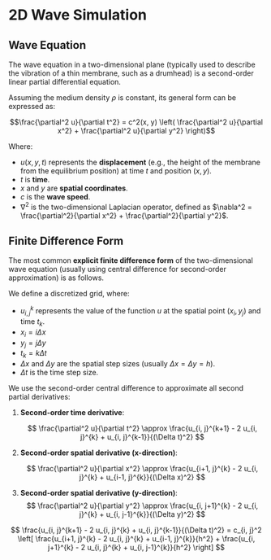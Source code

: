 # 2D Wave Simulation

## Wave Equation

The wave equation in a two-dimensional plane (typically used to describe the vibration of a thin membrane, such as a drumhead) is a second-order linear partial differential equation.

Assuming the medium density $\rho$ is constant, its general form can be expressed as:

$$\frac{\partial^2 u}{\partial t^2} = c^2(x, y) \left( \frac{\partial^2 u}{\partial x^2} + \frac{\partial^2 u}{\partial y^2} \right)$$

Where:

- $u(x, y, t)$ represents the **displacement** (e.g., the height of the membrane from the equilibrium position) at time $t$ and position $(x, y)$.
- $t$ is **time**.
- $x$ and $y$ are **spatial coordinates**.
- $c$ is the **wave speed**.
- $\nabla^2$ is the two-dimensional Laplacian operator, defined as $\nabla^2 = \frac{\partial^2}{\partial x^2} + \frac{\partial^2}{\partial y^2}$.

## Finite Difference Form

The most common **explicit finite difference form** of the two-dimensional wave equation (usually using central difference for second-order approximation) is as follows.

We define a discretized grid, where:

- $u_{i, j}^{k}$ represents the value of the function $u$ at the spatial point $(x_i, y_j)$ and time $t_k$.
- $x_i = i \Delta x$
- $y_j = j \Delta y$
- $t_k = k \Delta t$
- $\Delta x$ and $\Delta y$ are the spatial step sizes (usually $\Delta x = \Delta y = h$).
- $\Delta t$ is the time step size.

We use the second-order central difference to approximate all second partial derivatives:

1.  **Second-order time derivative**:

    $$
    \frac{\partial^2 u}{\partial t^2} \approx \frac{u_{i, j}^{k+1} - 2 u_{i, j}^{k} + u_{i, j}^{k-1}}{(\Delta t)^2}
    $$

2.  **Second-order spatial derivative (x-direction)**:

    $$
    \frac{\partial^2 u}{\partial x^2} \approx \frac{u_{i+1, j}^{k} - 2 u_{i, j}^{k} + u_{i-1, j}^{k}}{(\Delta x)^2}
    $$

3.  **Second-order spatial derivative (y-direction)**:
    $$
    \frac{\partial^2 u}{\partial y^2} \approx \frac{u_{i, j+1}^{k} - 2 u_{i, j}^{k} + u_{i, j-1}^{k}}{(\Delta y)^2}
    $$

$$
\frac{u_{i, j}^{k+1} - 2 u_{i, j}^{k} + u_{i, j}^{k-1}}{(\Delta t)^2} = c_{i, j}^2 \left[ \frac{u_{i+1, j}^{k} - 2 u_{i, j}^{k} + u_{i-1, j}^{k}}{h^2} + \frac{u_{i, j+1}^{k} - 2 u_{i, j}^{k} + u_{i, j-1}^{k}}{h^2} \right]
$$
